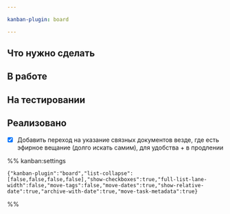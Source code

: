 ```yaml
---

kanban-plugin: board

---
```


## Что нужно сделать



## В работе



## На тестировании



## Реализовано

- [x] Добавить переход на указание связных документов везде, где есть эфирное вещание (долго искать самим), для удобства + в продлении




%% kanban:settings
```
{"kanban-plugin":"board","list-collapse":[false,false,false,false],"show-checkboxes":true,"full-list-lane-width":false,"move-tags":false,"move-dates":true,"show-relative-date":true,"archive-with-date":true,"move-task-metadata":true}
```
%%